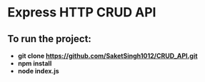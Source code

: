 #                                                      Express HTTP CRUD API

## To run the project:
  - **git clone https://github.com/SaketSingh1012/CRUD_API.git**
  - **npm install**
  - **node index.js**